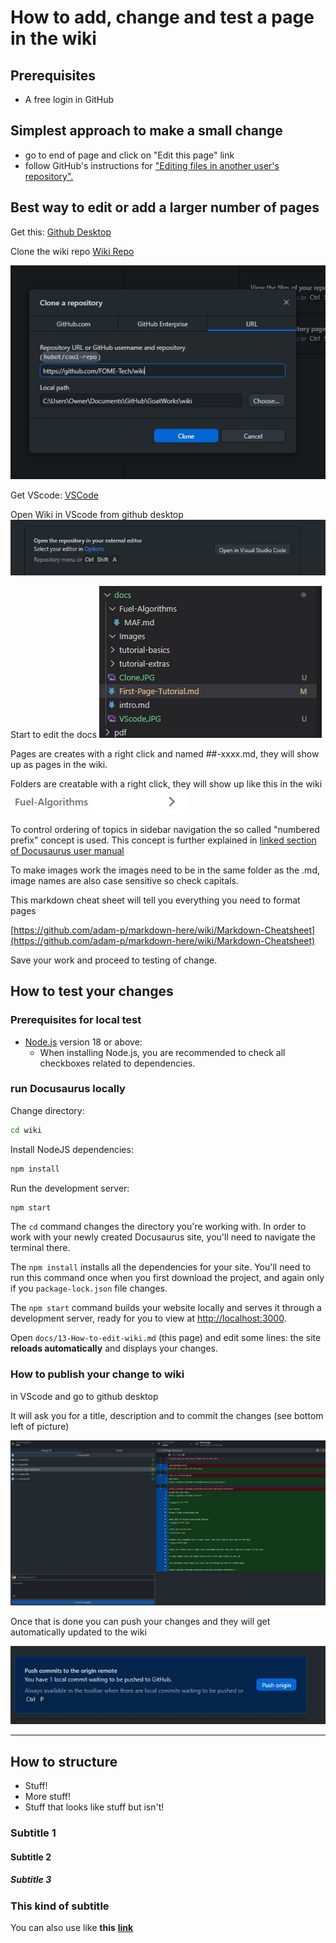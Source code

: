 # How to add, change and test a page in the wiki

## Prerequisites

- A free login in GitHub

## Simplest approach to make a small change

- go to end of page and click on "Edit this page" link
- follow GitHub's instructions for ["Editing files in another user's repository".](https://docs.github.com/en/repositories/working-with-files/managing-files/editing-files#editing-files-in-another-users-repository)

## Best way to edit or add a larger number of pages

Get this:
[Github Desktop](https://desktop.github.com)

Clone the wiki repo
[Wiki Repo](https://github.com/ECU-tech/wiki)

![image](Clone.JPG)

Get VScode:
[VSCode](https://code.visualstudio.com)

Open Wiki in VScode from github desktop
![image](VScode.JPG)

Start to edit the docs
![img](Docs.JPG)

Pages are creates with a right click and named ##-xxxx.md, they will show up as pages in the wiki.

Folders are creatable with a right click, they will show up like this in the wiki
![img](Folder.JPG)

To control ordering of topics in sidebar navigation the so called "numbered prefix" concept is used.
This concept is further explained in [linked section of Docusaurus user manual](https://docusaurus.io/docs/sidebar/autogenerated#using-number-prefixes)

To make images work the images need to be in the same folder as the .md, image names are also case sensitive so check capitals.

This markdown cheat sheet will tell you everything you need to format pages

[https://github.com/adam-p/markdown-here/wiki/Markdown-Cheatsheet](https://github.com/adam-p/markdown-here/wiki/Markdown-Cheatsheet)

Save your work and proceed to testing of change.

## How to test your changes

### Prerequisites for local test

- [Node.js](https://nodejs.org/en/download/) version 18 or above:
  - When installing Node.js, you are recommended to check all checkboxes related to dependencies.

### run Docusaurus locally

Change directory:

```bash
cd wiki
```

Install NodeJS dependencies:

```bash
npm install
```

Run the development server:

```bash
npm start
```

The `cd` command changes the directory you're working with. In order to work with your newly created Docusaurus site, you'll need to navigate the terminal there.

The `npm install` installs all the dependencies for your site. You'll need to run this command once when you first download the project, and again only if you `package-lock.json` file changes.

The `npm start` command builds your website locally and serves it through a development server, ready for you to view at [http://localhost:3000](http://localhost:3000).

Open `docs/13-How-to-edit-wiki.md` (this page) and edit some lines: the site **reloads automatically** and displays your changes.

### How to publish your change to wiki

in VScode and go to github desktop

It will ask you for a title, description and to commit the changes (see bottom left of picture)

![img](Commit.JPG)

Once that is done you can push your changes and they will get automatically updated to the wiki

![img](Push.JPG)

---

## How to structure

- Stuff!
- More stuff!
- Stuff that looks like stuff but isn't!

### Subtitle 1

#### Subtitle 2

##### Subtitle 3

### This kind of subtitle

You can also use like **this** **[link](https://ecu.tech)**
